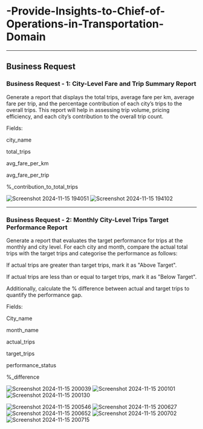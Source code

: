 # -Provide-Insights-to-Chief-of-Operations-in-Transportation-Domain

*****
##                                         Business Request

### Business Request - 1: City-Level Fare and Trip Summary Report
Generate a report that displays the total trips, average fare per km, average fare per trip, and
the percentage contribution of each city’s trips to the overall trips. This report will help in
assessing trip volume, pricing efficiency, and each city’s contribution to the overall trip count.

Fields:

city_name

total_trips

avg_fare_per_km

avg_fare_per_trip

%_contribution_to_total_trips

![Screenshot 2024-11-15 194051](https://github.com/user-attachments/assets/a8934505-aa6e-4c77-8942-8556cf55f4b7)
![Screenshot 2024-11-15 194102](https://github.com/user-attachments/assets/48975dd4-4dbb-44f1-9ec7-9de96bb7ac78)

*****

### Business Request - 2: Monthly City-Level Trips Target Performance Report
Generate a report that evaluates the target performance for trips at the monthly and city
level. For each city and month, compare the actual total trips with the target trips and
categorise the performance as follows:

If actual trips are greater than target trips, mark it as "Above Target".

If actual trips are less than or equal to target trips, mark it as "Below Target".

Additionally, calculate the % difference between actual and target trips to quantify the
performance gap.

Fields:

City_name

month_name

actual_trips

target_trips

performance_status

%_difference

![Screenshot 2024-11-15 200039](https://github.com/user-attachments/assets/8ac0901b-6c32-47d7-95f0-6cba66b675b6)
![Screenshot 2024-11-15 200101](https://github.com/user-attachments/assets/de1786bb-8b83-4bcd-b0a5-c0fdff64554d)
![Screenshot 2024-11-15 200130](https://github.com/user-attachments/assets/ede481af-40ab-4fb3-9275-ab337cde3e18)


![Screenshot 2024-11-15 200546](https://github.com/user-attachments/assets/d5580963-7f07-4dae-b4fc-9393668ae090)
![Screenshot 2024-11-15 200627](https://github.com/user-attachments/assets/e770a51b-9b6b-42b2-a51d-2ab93dc9186d)
![Screenshot 2024-11-15 200652](https://github.com/user-attachments/assets/c875aaf9-7546-492a-9d6e-f8ed0f866ff6)
![Screenshot 2024-11-15 200702](https://github.com/user-attachments/assets/77a1031a-4518-473a-a6d9-c38921d14467)
![Screenshot 2024-11-15 200715](https://github.com/user-attachments/assets/85e63e0e-30d8-4137-a048-3f0e45215884)



